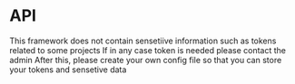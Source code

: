 # API
This framework does not contain sensetiive information such as tokens related to some projects
If in any case token is needed please contact the admin
After this, please create your own config file so that you can store your tokens and sensetive data 
